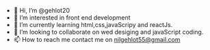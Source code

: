 - 👋 Hi, I’m @gehlot20
- 👀 I’m interested in front end development
- 🌱 I’m currently learning html,css,javaScripy and reactJs.
- 💞️ I’m looking to collaborate on wed desiging and javaScript coding.
- 📫 How to reach me contact me on nilgehlot55@gmail.com

<!---
gehlot20/gehlot20 is a ✨ special ✨ repository because its `README.md` (this file) appears on your GitHub profile.
You can click the Preview link to take a look at your changes.
--->
